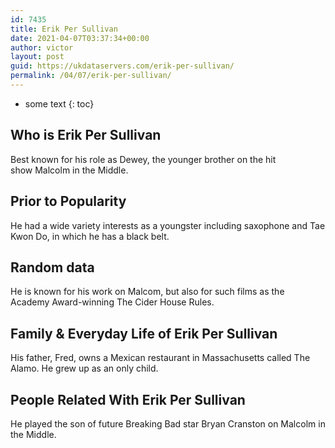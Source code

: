 ```yaml
---
id: 7435
title: Erik Per Sullivan
date: 2021-04-07T03:37:34+00:00
author: victor
layout: post
guid: https://ukdataservers.com/erik-per-sullivan/
permalink: /04/07/erik-per-sullivan/
---
```


* some text
{: toc}


## Who is Erik Per Sullivan



Best known for his role as Dewey, the younger brother on the hit show Malcolm in the Middle.

                
                
                
## Prior to Popularity



He had a wide variety interests as a youngster including saxophone and Tae Kwon Do, in which he has a black belt.

                
                
                
## Random data



He is known for his work on Malcom, but also for such films as the Academy Award-winning The Cider House Rules.

                
                
                
## Family & Everyday Life of Erik Per Sullivan



His father, Fred, owns a Mexican restaurant in Massachusetts called The Alamo. He grew up as an only child.

                
                
                
## People Related With Erik Per Sullivan



He played the son of future Breaking Bad star Bryan Cranston on Malcolm in the Middle.

                
              
            
          
          
          